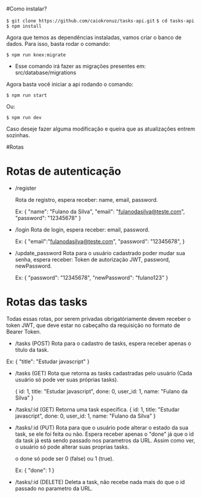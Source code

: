 #Como instalar?

`$ git clone https://github.com/caiokronuz/tasks-api.git`
`$ cd tasks-api`
`$ npm install`

Agora que temos as dependências instaladas, vamos criar o banco de dados. Para isso, basta rodar o comando: 

`$ npm run knex:migrate `

- Esse comando irá fazer as migrações presentes em: src/database/migrations

Agora basta você iniciar a api rodando o comando: 

`$ npm run start`

Ou:

`$ npm run dev`

Caso deseje fazer alguma modificação e queira que as atualizações entrem sozinhas.

#Rotas

# Rotas de autenticação
-  /register

      Rota de registro, espera receber: name, email, password.
	  
	Ex: 
			{
				"name": "Fulano da Silva",
				"email": "fulanodasilva@teste.com",
				"password": "12345678"
			}
- /login
     Rota de login, espera receber: email, password.
	 
  Ex:
			{
				"email":"fulanodasilva@teste.com",
				"password": "12345678",
			}

- /update_password
     Rota para o usuário cadastrado poder mudar sua senha, espera receber: Token de autorização JWT, password, newPassword.

     Ex:
			{
				"password": "12345678",
				"newPassword": "fulano123"
			}

# Rotas das tasks
Todas essas rotas, por serem privadas obrigatóriamente devem receber o token JWT, que deve estar no cabeçalho da requisição no formato de Bearer Token.

- /tasks (POST)
 Rota para o cadastro de tasks, espera receber apenas o titulo da task.
 
 Ex:
 		{
 			"title": "Estudar javascript"
 		}
   
- /tasks (GET)
  Rota que retorna as tasks cadastradas pelo usuário (Cada usuário só pode ver suas próprias tasks).
  
  	{
  		id: 1,
		title: "Estudar javascript",
		done: 0,
		user_id: 1,
		name: "Fulano da Silva"
 	 }

- /tasks/:id (GET)
  Retorna uma task especifica. 
  	{
  		id: 1,
		title: "Estudar javascript",
		done: 0,
		user_id: 1,
		name: "Fulano da Silva"
 	 }

- /tasks/:id (PUT)
  Rota para que o usuário pode alterar o estado da sua task, se ele foi feita ou não. Espera receber apenas o "done" já que o id da task já está sendo passado nos parametros da URL. Assim como ver, o usuário só pode alterar suas proprias tasks.
  
  o done só pode ser 0 (false) ou 1 (true).
  
  Ex:
  	{
  		"done": 1
 	 }

- /tasks/:id (DELETE)
 Deleta a task, não recebe nada mais do que o id passado no parametro da URL.
